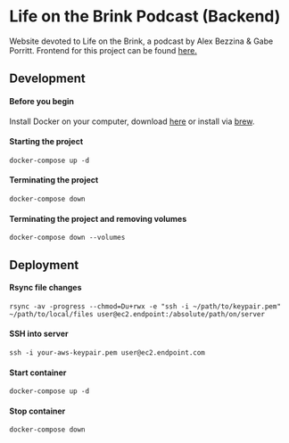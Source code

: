 # Life on the Brink Podcast (Backend)

Website devoted to Life on the Brink, a podcast by Alex Bezzina & Gabe Porritt. Frontend for this project can be found [here.]()

## Development

#### Before you begin

Install Docker on your computer, download [here](https://docs.docker.com/get-docker/) or install via [brew](https://formulae.brew.sh/formula/docker).

#### Starting the project

`docker-compose up -d`

#### Terminating the project

`docker-compose down`

#### Terminating the project and removing volumes

`docker-compose down --volumes`

## Deployment

#### Rsync file changes

`rsync -av -progress --chmod=Du+rwx -e "ssh -i ~/path/to/keypair.pem" ~/path/to/local/files user@ec2.endpoint:/absolute/path/on/server` 

#### SSH into server

`ssh -i your-aws-keypair.pem user@ec2.endpoint.com`

#### Start container

`docker-compose up -d`

#### Stop container

`docker-compose down`

